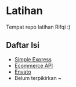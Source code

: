 # Latihan
Tempat repo latihan Rifqi :)

## Daftar Isi
- [Simple Express](expressjs)
- [Ecommerce API](ecommerce-api)
- [Envato](envato-ts)
- Belum terpikirkan ~